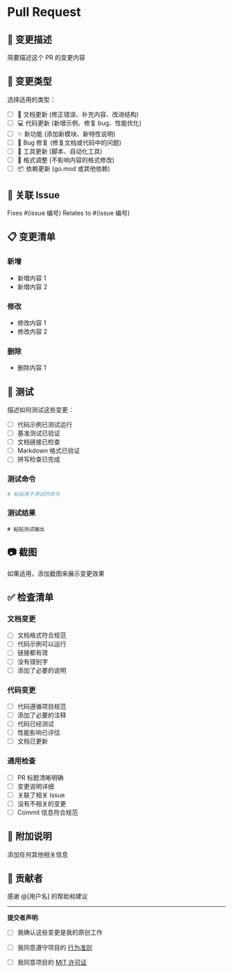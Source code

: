 # Pull Request

## 📝 变更描述

简要描述这个 PR 的变更内容

## 🎯 变更类型

选择适用的类型：

- [ ] 📝 文档更新 (修正错误、补充内容、改进结构)
- [ ] 💻 代码更新 (新增示例、修复 bug、性能优化)
- [ ] ✨ 新功能 (添加新模块、新特性说明)
- [ ] 🐛 Bug 修复 (修复文档或代码中的问题)
- [ ] 🔧 工具更新 (脚本、自动化工具)
- [ ] 🎨 格式调整 (不影响内容的格式修改)
- [ ] 📦 依赖更新 (go.mod 或其他依赖)

## 🔗 关联 Issue

Fixes #(issue 编号)
Relates to #(issue 编号)

## 📋 变更清单

### 新增
- 新增内容 1
- 新增内容 2

### 修改
- 修改内容 1
- 修改内容 2

### 删除
- 删除内容 1

## 🧪 测试

描述如何测试这些变更：

- [ ] 代码示例已测试运行
- [ ] 基准测试已验证
- [ ] 文档链接已检查
- [ ] Markdown 格式已验证
- [ ] 拼写检查已完成

### 测试命令
```bash
# 粘贴用于测试的命令
```

### 测试结果
```
# 粘贴测试输出
```

## 📷 截图

如果适用，添加截图来展示变更效果

## ✅ 检查清单

### 文档变更
- [ ] 文档格式符合规范
- [ ] 代码示例可以运行
- [ ] 链接都有效
- [ ] 没有错别字
- [ ] 添加了必要的说明

### 代码变更
- [ ] 代码遵循项目规范
- [ ] 添加了必要的注释
- [ ] 代码已经测试
- [ ] 性能影响已评估
- [ ] 文档已更新

### 通用检查
- [ ] PR 标题清晰明确
- [ ] 变更说明详细
- [ ] 关联了相关 Issue
- [ ] 没有不相关的变更
- [ ] Commit 信息符合规范

## 📝 附加说明

添加任何其他相关信息

## 🤝 贡献者

感谢 @[用户名] 的帮助和建议

---

**提交者声明**: 
- [ ] 我确认这些变更是我的原创工作
- [ ] 我同意遵守项目的 [行为准则](../CODE_OF_CONDUCT.md)
- [ ] 我同意项目的 [MIT 许可证](../LICENSE)


